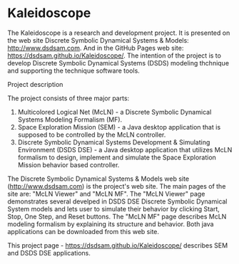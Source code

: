 # Kaleidoscope

The Kaleidoscope is a research and development project.
It is presented on the web site Discrete Symbolic Dynamical Systems & Models:  http://www.dsdsam.com.
And in the GitHub Pages web site:  https://dsdsam.github.io/Kaleidoscope/.
The intention of the project is to develop Discrete Symbolic Dynamical Systems (DSDS) modeling thchnique and supporting the technique software tools.

Project description

The project consists of three major parts: 
1) Multicolored Logical Net (McLN) - a Discrete Symbolic Dynamical Systems Modeling Formalism (MF).
2) Space Exploration Mission (SEM)  - a Java desktop application that is supposed to be controlled by
the McLN controller. 
3) Discrete Symbolic Dynamical Systems Development & Simulating Environment (DSDS DSE) -
a Java desktop application that utilizes McLN formalism to design, implement and simulate the Space Exploration Mission
behavior based controller.

The Discrete Symbolic Dynamical Systems & Models web site (http://www.dsdsam.com) is the project's web site.
The main pages of the site are: "McLN Viewer" and "McLN MF".
The "McLN Viewer" page demonstrates several develped in DSDS DSE Discrete Symbolic Dynamical System models
and lets user to simulate their behavior by clicking  Start, Stop, One Step, and Reset buttons.
The "McLN MF" page describes McLN modeling formalism by explaining its structure and behavior.
Both java applications can be downloaded from this web site.

This project page - https://dsdsam.github.io/Kaleidoscope/ describes SEM and DSDS DSE applications.
